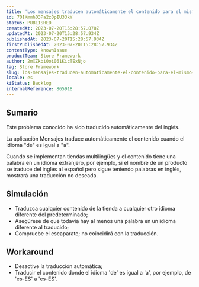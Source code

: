 ```yaml
---
title: 'Los mensajes traducen automáticamente el contenido para el mismo idioma (cuando "de" es igual a "a")'
id: 7OIKmmhO3Pa2z0pIU33kY
status: PUBLISHED
createdAt: 2023-07-20T15:28:57.078Z
updatedAt: 2023-07-20T15:28:57.934Z
publishedAt: 2023-07-20T15:28:57.934Z
firstPublishedAt: 2023-07-20T15:28:57.934Z
contentType: knownIssue
productTeam: Store Framework
author: 2mXZkbi0oi061KicTExNjo
tag: Store Framework
slug: los-mensajes-traducen-automaticamente-el-contenido-para-el-mismo-idioma-cuando-de-es-igual-a-a
locale: es
kiStatus: Backlog
internalReference: 865918
---
```


## Sumario

<div class="alert alert-info">
  <p>Este problema conocido ha sido traducido automáticamente del inglés.</p>
</div>


La aplicación Mensajes traduce automáticamente el contenido cuando el idioma "de" es igual a "a".

Cuando se implementan tiendas multilingües y el contenido tiene una palabra en un idioma extranjero, por ejemplo, si el nombre de un producto se traduce del inglés al español pero sigue teniendo palabras en inglés, mostrará una traducción no deseada.


##

## Simulación



- Traduzca cualquier contenido de la tienda a cualquier otro idioma diferente del predeterminado;
- Asegúrese de que todavía hay al menos una palabra en un idioma diferente al traducido;
- Compruebe el escaparate; no coincidirá con la traducción.



## Workaround



- Desactive la traducción automática;
- Traducir el contenido donde el idioma 'de' es igual a 'a', por ejemplo, de 'es-ES' a 'es-ES'.




